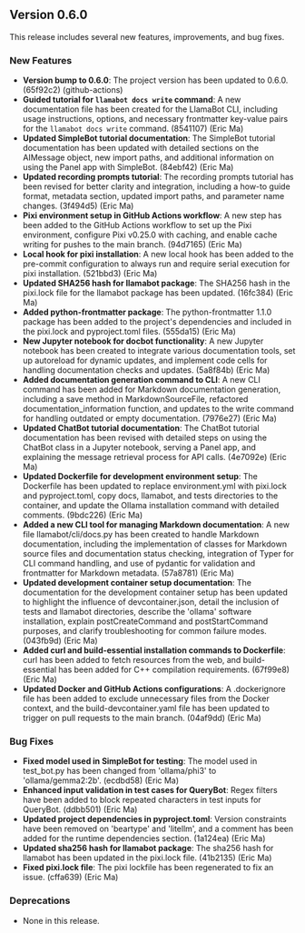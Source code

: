 ## Version 0.6.0

This release includes several new features, improvements, and bug fixes.

### New Features

- **Version bump to 0.6.0**: The project version has been updated to 0.6.0. (65f92c2) (github-actions)
- **Guided tutorial for `llamabot docs write` command**: A new documentation file has been created for the LlamaBot CLI, including usage instructions, options, and necessary frontmatter key-value pairs for the `llamabot docs write` command. (8541107) (Eric Ma)
- **Updated SimpleBot tutorial documentation**: The SimpleBot tutorial documentation has been updated with detailed sections on the AIMessage object, new import paths, and additional information on using the Panel app with SimpleBot. (84ebf42) (Eric Ma)
- **Updated recording prompts tutorial**: The recording prompts tutorial has been revised for better clarity and integration, including a how-to guide format, metadata section, updated import paths, and parameter name changes. (3f494d5) (Eric Ma)
- **Pixi environment setup in GitHub Actions workflow**: A new step has been added to the GitHub Actions workflow to set up the Pixi environment, configure Pixi v0.25.0 with caching, and enable cache writing for pushes to the main branch. (94d7165) (Eric Ma)
- **Local hook for pixi installation**: A new local hook has been added to the pre-commit configuration to always run and require serial execution for pixi installation. (521bbd3) (Eric Ma)
- **Updated SHA256 hash for llamabot package**: The SHA256 hash in the pixi.lock file for the llamabot package has been updated. (16fc384) (Eric Ma)
- **Added python-frontmatter package**: The python-frontmatter 1.1.0 package has been added to the project's dependencies and included in the pixi.lock and pyproject.toml files. (555da15) (Eric Ma)
- **New Jupyter notebook for docbot functionality**: A new Jupyter notebook has been created to integrate various documentation tools, set up autoreload for dynamic updates, and implement code cells for handling documentation checks and updates. (5a8f84b) (Eric Ma)
- **Added documentation generation command to CLI**: A new CLI command has been added for Markdown documentation generation, including a save method in MarkdownSourceFile, refactored documentation\_information function, and updates to the write command for handling outdated or empty documentation. (7976e27) (Eric Ma)
- **Updated ChatBot tutorial documentation**: The ChatBot tutorial documentation has been revised with detailed steps on using the ChatBot class in a Jupyter notebook, serving a Panel app, and explaining the message retrieval process for API calls. (4e7092e) (Eric Ma)
- **Updated Dockerfile for development environment setup**: The Dockerfile has been updated to replace environment.yml with pixi.lock and pyproject.toml, copy docs, llamabot, and tests directories to the container, and update the Ollama installation command with detailed comments. (9bdc226) (Eric Ma)
- **Added a new CLI tool for managing Markdown documentation**: A new file llamabot/cli/docs.py has been created to handle Markdown documentation, including the implementation of classes for Markdown source files and documentation status checking, integration of Typer for CLI command handling, and use of pydantic for validation and frontmatter for Markdown metadata. (57a8781) (Eric Ma)
- **Updated development container setup documentation**: The documentation for the development container setup has been updated to highlight the influence of devcontainer.json, detail the inclusion of tests and llamabot directories, describe the 'ollama' software installation, explain postCreateCommand and postStartCommand purposes, and clarify troubleshooting for common failure modes. (043fb9d) (Eric Ma)
- **Added curl and build-essential installation commands to Dockerfile**: curl has been added to fetch resources from the web, and build-essential has been added for C++ compilation requirements. (67f99e8) (Eric Ma)
- **Updated Docker and GitHub Actions configurations**: A .dockerignore file has been added to exclude unnecessary files from the Docker context, and the build-devcontainer.yaml file has been updated to trigger on pull requests to the main branch. (04af9dd) (Eric Ma)

### Bug Fixes

- **Fixed model used in SimpleBot for testing**: The model used in test\_bot.py has been changed from 'ollama/phi3' to 'ollama/gemma2:2b'. (ecdbd58) (Eric Ma)
- **Enhanced input validation in test cases for QueryBot**: Regex filters have been added to block repeated characters in test inputs for QueryBot. (ddbb501) (Eric Ma)
- **Updated project dependencies in pyproject.toml**: Version constraints have been removed on 'beartype' and 'litellm', and a comment has been added for the runtime dependencies section. (1a124ea) (Eric Ma)
- **Updated sha256 hash for llamabot package**: The sha256 hash for llamabot has been updated in the pixi.lock file. (41b2135) (Eric Ma)
- **Fixed pixi.lock file**: The pixi lockfile has been regenerated to fix an issue. (cffa639) (Eric Ma)

### Deprecations

- None in this release.
